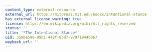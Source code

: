```yaml
---
content_type: external-resource
external_url: https://mitpress.mit.edu/books/intentional-stance
has_external_license_warning: true
license: https://en.wikipedia.org/wiki/All_rights_reserved
status: ''
title: '*The Intentional Stance*'
uid: 359be590-d9b1-449f-8bd7-97971944b067
wayback_url: ''
---
```

